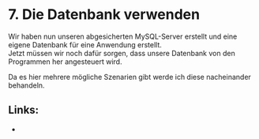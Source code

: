 # 7. Die Datenbank verwenden

Wir haben nun unseren abgesicherten MySQL-Server erstellt und eine eigene Datenbank für eine Anwendung erstellt.  
Jetzt müssen wir noch dafür sorgen, dass unsere Datenbank von den Programmen her angesteuert wird.

Da es hier mehrere mögliche Szenarien gibt werde ich diese nacheinander behandeln.

## Links:

* 
